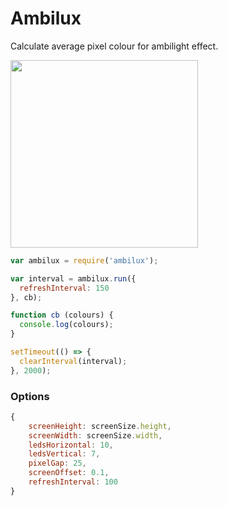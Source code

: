 # Ambilux

Calculate average pixel colour for ambilight effect.

<img src="http://i.imgur.com/H7b5Miy.jpg" width="300px">

```js
var ambilux = require('ambilux');

var interval = ambilux.run({
  refreshInterval: 150
}, cb);

function cb (colours) {
  console.log(colours);
}

setTimeout(() => {
  clearInterval(interval);
}, 2000);
```

### Options

```js
{
	screenHeight: screenSize.height,
	screenWidth: screenSize.width,
	ledsHorizontal: 10,
	ledsVertical: 7,
	pixelGap: 25,
	screenOffset: 0.1,
	refreshInterval: 100
}
```

